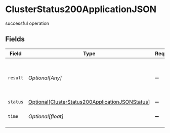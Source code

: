 # ClusterStatus200ApplicationJSON

successful operation


## Fields

| Field                                                                                                               | Type                                                                                                                | Required                                                                                                            | Description                                                                                                         |
| ------------------------------------------------------------------------------------------------------------------- | ------------------------------------------------------------------------------------------------------------------- | ------------------------------------------------------------------------------------------------------------------- | ------------------------------------------------------------------------------------------------------------------- |
| `result`                                                                                                            | *Optional[Any]*                                                                                                     | :heavy_minus_sign:                                                                                                  | Information about current cluster status and structure                                                              |
| `status`                                                                                                            | [Optional[ClusterStatus200ApplicationJSONStatus]](../../models/operations/clusterstatus200applicationjsonstatus.md) | :heavy_minus_sign:                                                                                                  | N/A                                                                                                                 |
| `time`                                                                                                              | *Optional[float]*                                                                                                   | :heavy_minus_sign:                                                                                                  | Time spent to process this request                                                                                  |